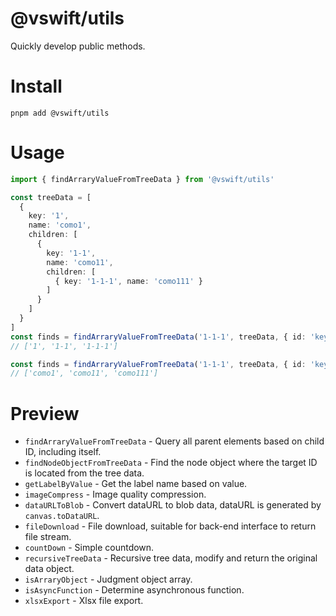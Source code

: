 # @vswift/utils

Quickly develop public methods.

# Install

```
pnpm add @vswift/utils
```

# Usage

```ts
import { findArraryValueFromTreeData } from '@vswift/utils'

const treeData = [
  { 
    key: '1',
    name: 'como1',
    children: [
      {
        key: '1-1',
        name: 'como11',
        children: [
          { key: '1-1-1', name: 'como111' }
        ]
      }
    ]
  }
]
const finds = findArraryValueFromTreeData('1-1-1', treeData, { id: 'key', label: 'name' })
// ['1', '1-1', '1-1-1']

const finds = findArraryValueFromTreeData('1-1-1', treeData, { id: 'key', label: 'name', returnType: 'labels' })
// ['como1', 'como11', 'como111']
```

# Preview

- `findArraryValueFromTreeData` - Query all parent elements based on child ID, including itself.
- `findNodeObjectFromTreeData` - Find the node object where the target ID is located from the tree data.
- `getLabelByValue` - Get the label name based on value.
- `imageCompress` - Image quality compression.
- `dataURLToBlob` - Convert dataURL to blob data, dataURL is generated by `canvas.toDataURL`.
- `fileDownload` - File download, suitable for back-end interface to return file stream.
- `countDown` - Simple countdown.
- `recursiveTreeData` - Recursive tree data, modify and return the original data object.
- `isArraryObject` - Judgment object array.
- `isAsyncFunction` - Determine asynchronous function.
- `xlsxExport` - Xlsx file export.